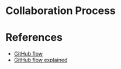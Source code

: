 # Collaboration Process

# References
* [GitHub flow](https://docs.github.com/en/get-started/using-github/github-flow)
* [GitHub flow explained](https://scottchacon.com/2011/08/31/github-flow/)
<!--stackedit_data:
eyJoaXN0b3J5IjpbLTE1NDE3Mzk1OTksLTM3OTU0MzE5NCwtMj
A4ODc0NjYxMiwtMzMyNDU1MzYzXX0=
-->